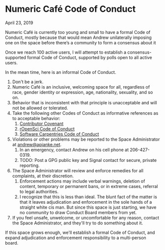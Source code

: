 Numeric Café Code of Conduct
============================

April 23, 2019

Numeric Café is currently too young and small to have a formal Code of Conduct, mostly because that would
mean Andrew unilaterally imposing one on the space before there’s a community to form a consensus about
it

Once we reach 100 active users, I will attempt to establish a consensus-supported formal Code of Conduct, supported by polls open to all active users.

In the mean time, here is an informal Code of Conduct.

1. Don't be a jerk.
1. Numeric Café is an inclusive, welcoming space for all, regardless of race, gender identity or expression, age, nationality, sexuality, and so on.
1. Behavior that is inconsistent with that principle is unacceptable and will not be allowed or tolerated.
1. Take the following other Codes of Conduct as informative references as to acceptable behavior:
    1. [Contributor Covenant](https://www.contributor-covenant.org)
    1. [rOpenSci Code of Conduct](https://ropensci.org/code-of-conduct/)
    1. [Software Carpentries Code of Conduct](https://docs.carpentries.org/topic_folders/policies/code-of-conduct.html)
1. Violations or other problems may be reported to the Space Administrator at <andrew@apjanke.net>.
    1. In an emergency, contact Andrew on his cell phone at 206-427-0319.
    1. TODO: Post a GPG public key and Signal contact for secure, private reporting.
1. The Space Administrator will review and enforce remedies for all complaints, at their discretion.
    1. Enforcement actions may include verbal warnings, deletion of content, temporary or permanent bans, or in extreme cases, referral to legal authorities.
    1. I recognize that this is less than ideal. The blunt fact of the matter is that it leaves adjudication and enforcement in the sole hands of a straight white cis man. But since this space is just starting, we have no community to draw Conduct Board members from yet.
1. If you feel unsafe, unwelcome, or uncomfortable for any reason, contact the Space Administrator, and they'll try to do something about it.


If this space grows enough, we'll establish a formal Code of Conduct, and expand adjudication and enforcement responsibility to a multi-person board.
  

